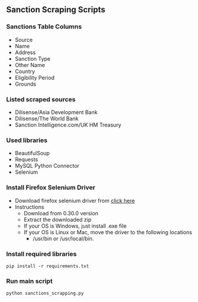 ## Sanction Scraping Scripts

### Sanctions Table Columns
- Source
- Name
- Address
- Sanction Type
- Other Name
- Country
- Eligibility Period
- Grounds

### Listed scraped sources
- Dilisense/Asia Development Bank
- Dilisense/The World Bank
- Sanction Intelligence.com/UK HM Treasury

### Used libraries
- BeautifulSoup 
- Requests 
- MySQL Python Connector
- Selenium

### Install Firefox Selenium Driver
- Download firefox selenium driver from [click here](https://github.com/mozilla/geckodriver/releases)
- Instructions
  - Download from 0.30.0 version 
  - Extract the downloaded zip
  - If your OS is Windows, just install .exe file
  - If your OS is Linux or Mac, move the driver to the following locations
    - /usr/bin or /usr/local/bin.
  

### Install required libraries
    pip install -r requirements.txt

### Run main script
    python sanctions_scrapping.py
